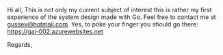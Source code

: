 Hi all,
This is not only my current subject of interest this is rather my first experience of the system design made with Go.
Feel free to contact me at gussev@hotmail.com.
Yes, to poke your finger you should go there:
https://gai-002.azurewebsites.net

Regards,
